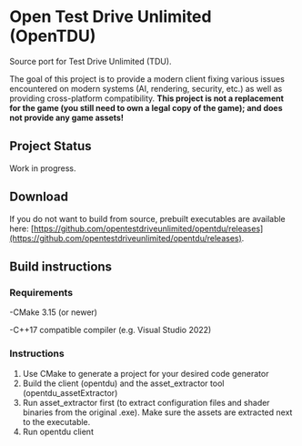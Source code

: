 # Open Test Drive Unlimited (OpenTDU)
Source port for Test Drive Unlimited (TDU). 

The goal of this project is to provide a modern client fixing various issues encountered on modern systems (AI, rendering, security, etc.) as well as providing cross-platform compatibility.
**This project is not a replacement for the game (you still need to own a legal copy of the game); and does not provide any game assets!**

## Project Status
Work in progress.

## Download
If you do not want to build from source, prebuilt executables are available here: [https://github.com/opentestdriveunlimited/opentdu/releases](https://github.com/opentestdriveunlimited/opentdu/releases).

## Build instructions
### Requirements
-CMake 3.15 (or newer)

-C++17 compatible compiler (e.g. Visual Studio 2022)

### Instructions
1. Use CMake to generate a project for your desired code generator
2. Build the client (opentdu) and the asset_extractor tool (opentdu_assetExtractor)
3. Run asset_extractor first (to extract configuration files and shader binaries from the original .exe). Make sure the assets are extracted next to the executable.
4. Run opentdu client
